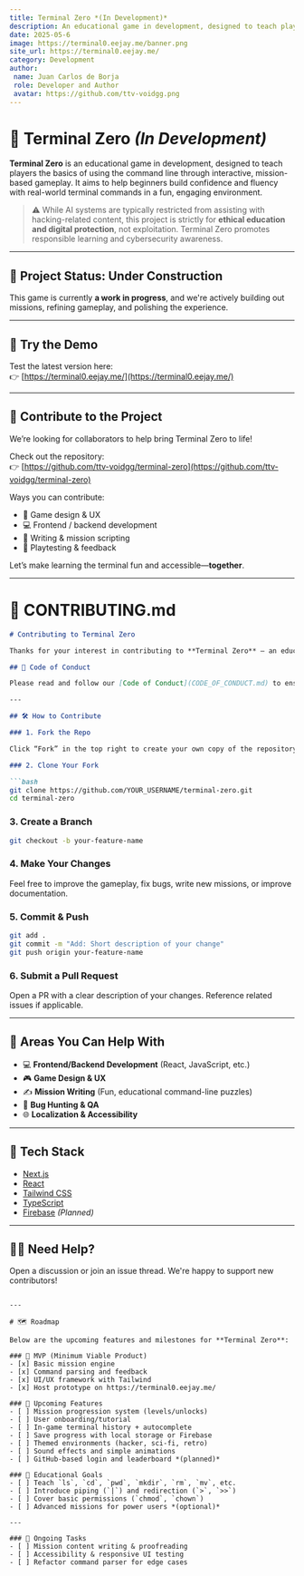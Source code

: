 ```yaml
---
title: Terminal Zero *(In Development)*
description: An educational game in development, designed to teach players the basics of using the command line through interactive, mission-based gameplay.
date: 2025-05-6
image: https://terminal0.eejay.me/banner.png 
site_url: https://terminal0.eejay.me/
category: Development
author:
 name: Juan Carlos de Borja
 role: Developer and Author
 avatar: https://github.com/ttv-voidgg.png
---
```


# 🧠 Terminal Zero *(In Development)*

**Terminal Zero** is an educational game in development, designed to teach players the basics of using the command line through interactive, mission-based gameplay. It aims to help beginners build confidence and fluency with real-world terminal commands in a fun, engaging environment.

> ⚠️ While AI systems are typically restricted from assisting with hacking-related content, this project is strictly for **ethical education and digital protection**, not exploitation. Terminal Zero promotes responsible learning and cybersecurity awareness.

---

## 🚧 Project Status: Under Construction

This game is currently **a work in progress**, and we're actively building out missions, refining gameplay, and polishing the experience.

---

## 🧪 Try the Demo

Test the latest version here:  
👉 [https://terminal0.eejay.me/](https://terminal0.eejay.me/)

---

## 🤝 Contribute to the Project

We’re looking for collaborators to help bring Terminal Zero to life!

Check out the repository:  
👉 [https://github.com/ttv-voidgg/terminal-zero](https://github.com/ttv-voidgg/terminal-zero)

Ways you can contribute:
- 🎨 Game design & UX
- 💻 Frontend / backend development
- 📝 Writing & mission scripting
- 🧪 Playtesting & feedback

Let’s make learning the terminal fun and accessible—**together**.

---

# 📄 CONTRIBUTING.md

```markdown
# Contributing to Terminal Zero

Thanks for your interest in contributing to **Terminal Zero** — an educational game that teaches terminal basics through interactive missions. Whether you're a developer, designer, writer, or just passionate about education and open-source, you're welcome here!

## 📌 Code of Conduct

Please read and follow our [Code of Conduct](CODE_OF_CONDUCT.md) to ensure a safe, welcoming environment for all contributors.

---

## 🛠️ How to Contribute

### 1. Fork the Repo

Click “Fork” in the top right to create your own copy of the repository.

### 2. Clone Your Fork

```bash
git clone https://github.com/YOUR_USERNAME/terminal-zero.git
cd terminal-zero
```

### 3. Create a Branch

```bash
git checkout -b your-feature-name
```

### 4. Make Your Changes

Feel free to improve the gameplay, fix bugs, write new missions, or improve documentation.

### 5. Commit & Push

```bash
git add .
git commit -m "Add: Short description of your change"
git push origin your-feature-name
```

### 6. Submit a Pull Request

Open a PR with a clear description of your changes. Reference related issues if applicable.

---

## 🧪 Areas You Can Help With

- 💻 **Frontend/Backend Development** (React, JavaScript, etc.)
- 🎮 **Game Design & UX**
- ✍️ **Mission Writing** (Fun, educational command-line puzzles)
- 🐞 **Bug Hunting & QA**
- 🌐 **Localization & Accessibility**

---

## 🧰 Tech Stack

- [Next.js](https://nextjs.org/)
- [React](https://reactjs.org/)
- [Tailwind CSS](https://tailwindcss.com/)
- [TypeScript](https://www.typescriptlang.org/)
- [Firebase](https://firebase.google.com/) *(Planned)*

---

## 🙋‍♂️ Need Help?

Open a discussion or join an issue thread. We're happy to support new contributors!
```

---

# 🗺️ Roadmap

Below are the upcoming features and milestones for **Terminal Zero**:

### 🔧 MVP (Minimum Viable Product)
- [x] Basic mission engine
- [x] Command parsing and feedback
- [x] UI/UX framework with Tailwind
- [x] Host prototype on https://terminal0.eejay.me/

### 🎯 Upcoming Features
- [ ] Mission progression system (levels/unlocks)
- [ ] User onboarding/tutorial
- [ ] In-game terminal history + autocomplete
- [ ] Save progress with local storage or Firebase
- [ ] Themed environments (hacker, sci-fi, retro)
- [ ] Sound effects and simple animations
- [ ] GitHub-based login and leaderboard *(planned)*

### 🧠 Educational Goals
- [ ] Teach `ls`, `cd`, `pwd`, `mkdir`, `rm`, `mv`, etc.
- [ ] Introduce piping (`|`) and redirection (`>`, `>>`)
- [ ] Cover basic permissions (`chmod`, `chown`)
- [ ] Advanced missions for power users *(optional)*

---

### 🧪 Ongoing Tasks
- [ ] Mission content writing & proofreading
- [ ] Accessibility & responsive UI testing
- [ ] Refactor command parser for edge cases
